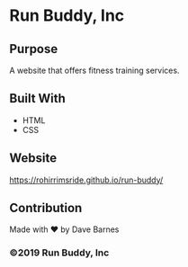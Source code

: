 # Run Buddy, Inc

## Purpose
A website that offers fitness training services.

## Built With
* HTML
* CSS

## Website
https://rohirrimsride.github.io/run-buddy/

## Contribution
Made with ❤️ by Dave Barnes

### ©️2019 Run Buddy, Inc

